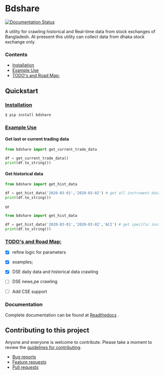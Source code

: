 # Bdshare

[![Documentation Status](https://readthedocs.org/projects/bdshare/badge/?version=latest)](https://bdshare.readthedocs.io/en/latest/?badge=latest)

A utility for crawling historical and Real-time data from stock exchanges of Bangladesh. At preesent this utility can collect data from dhaka stock exchange only.

### <a name="contents"></a>Contents
- [Installation](#install)
- [Example Use](#usage)
- [TODO's and Road Map:](#roadmap)


## Quickstart

### <a name="install"></a>[Installation](#contents)

```sh
$ pip install bdshare
```

### <a name="usage"></a>[Example Use](#contents)

#### Get last or current trading data
```python
from bdshare import get_current_trade_data

df = get_current_trade_data()
print(df.to_string())
```

#### Get historical data
```python
from bdshare import get_hist_data

df = get_hist_data('2020-03-01','2020-03-02') # get all instrument data
print(df.to_string())
```
or
```python
from bdshare import get_hist_data

df = get_hist_data('2020-03-01','2020-03-02','ACI') # get specific instrument data
print(df.to_string())
```

### <a name="roadmap"></a> [TODO's and Road Map:](#contents)
 - [x] refine logic for parameters 
 - [x] examples;
 - [x] DSE daily data and historical data crawling
 - [ ] DSE news,pe crawling
 - [ ] Add CSE support


### Documentation

Complete documentation can be found at [Readthedocs](http://bdshare.readthedocs.io/en/latest/ "bdshare's readthedocs") .


## Contributing to this project

Anyone and everyone is welcome to contribute. Please take a moment to
review the [guidelines for contributing](CONTRIBUTING.md).

* [Bug reports](CONTRIBUTING.md#bugs)
* [Feature requests](CONTRIBUTING.md#features)
* [Pull requests](CONTRIBUTING.md#pull-requests)